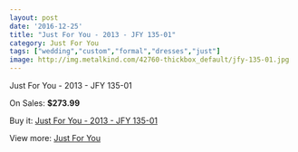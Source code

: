 ```yaml
---
layout: post
date: '2016-12-25'
title: "Just For You - 2013 - JFY 135-01"
category: Just For You
tags: ["wedding","custom","formal","dresses","just"]
image: http://img.metalkind.com/42760-thickbox_default/jfy-135-01.jpg
---
```

Just For You - 2013 - JFY 135-01

On Sales: **$273.99**
<a href="https://www.metalkind.com/en/just-for-you/8249-jfy-135-01.html"><amp-img layout="responsive" width="600" height="600" src="//img.metalkind.com/42760-thickbox_default/jfy-135-01.jpg" alt="Just For You - 2013 - JFY 135-01 0" /></a>
<a href="https://www.metalkind.com/en/just-for-you/8249-jfy-135-01.html"><amp-img layout="responsive" width="600" height="600" src="//img.metalkind.com/42762-thickbox_default/jfy-135-01.jpg" alt="Just For You - 2013 - JFY 135-01 1" /></a>

Buy it: [Just For You - 2013 - JFY 135-01](https://www.metalkind.com/en/just-for-you/8249-jfy-135-01.html "Just For You - 2013 - JFY 135-01")

View more: [Just For You](https://www.metalkind.com/en/65-just-for-you "Just For You")